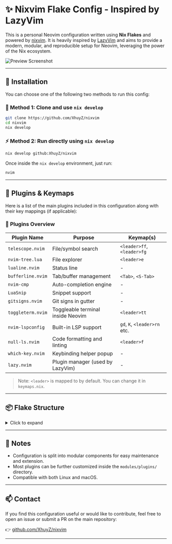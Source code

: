 # ✨ Nixvim Flake Config - Inspired by LazyVim

This is a personal Neovim configuration written using **Nix Flakes** and powered by [nixvim](https://github.com/nix-community/nixvim). It is heavily inspired by [LazyVim](https://lazyvim.github.io/) and aims to provide a modern, modular, and reproducible setup for Neovim, leveraging the power of the Nix ecosystem.

![Preview Screenshot](path/to/your/screenshot.png) <!-- Replace with your own image path -->

---

## 🚀 Installation

You can choose one of the following two methods to run this config:

### 🔁 Method 1: Clone and use `nix develop`

```bash
git clone https://github.com/XhuyZ/nixvim
cd nixvim
nix develop
```

### ⚡ Method 2: Run directly using `nix develop`

```bash
nix develop github:XhuyZ/nixvim
```

Once inside the `nix develop` environment, just run:

```bash
nvim
```

---

## 🔌 Plugins & Keymaps

Here is a list of the main plugins included in this configuration along with their key mappings (if applicable):

### 📁 **Plugins Overview**

| Plugin Name       | Purpose                           | Keymap(s)                    |
| ----------------- | --------------------------------- | ---------------------------- |
| `telescope.nvim`  | File/symbol search                | `<leader>ff`, `<leader>fg`   |
| `nvim-tree.lua`   | File explorer                     | `<leader>e`                  |
| `lualine.nvim`    | Status line                       | -                            |
| `bufferline.nvim` | Tab/buffer management             | `<Tab>`, `<S-Tab>`           |
| `nvim-cmp`        | Auto-completion engine            | -                            |
| `LuaSnip`         | Snippet support                   | -                            |
| `gitsigns.nvim`   | Git signs in gutter               | -                            |
| `toggleterm.nvim` | Toggleable terminal inside Neovim | `<leader>tt`                 |
| `nvim-lspconfig`  | Built-in LSP support              | `gd`, `K`, `<leader>rn` etc. |
| `null-ls.nvim`    | Code formatting and linting       | `<leader>f`                  |
| `which-key.nvim`  | Keybinding helper popup           | -                            |
| `lazy.nvim`       | Plugin manager (used by LazyVim)  | -                            |

> Note: `<leader>` is mapped to **<Space>** by default. You can change it in `keymaps.nix`.

---

## 📦 Flake Structure

<details>
<summary>Click to expand</summary>

```text
.
├── flake.nix
├── flake.lock
├── modules/
│   ├── plugins/
│   ├── options.nix
│   ├── keymaps.nix
│   └── lsp.nix
└── README.md
```

</details>

---

## 🧠 Notes

- Configuration is split into modular components for easy maintenance and extension.
- Most plugins can be further customized inside the `modules/plugins/` directory.
- Compatible with both Linux and macOS.

---

## 📫 Contact

If you find this configuration useful or would like to contribute, feel free to open an issue or submit a PR on the main repository:

👉 [github.com/XhuyZ/nixvim](https://github.com/XhuyZ/nixvim)

---

